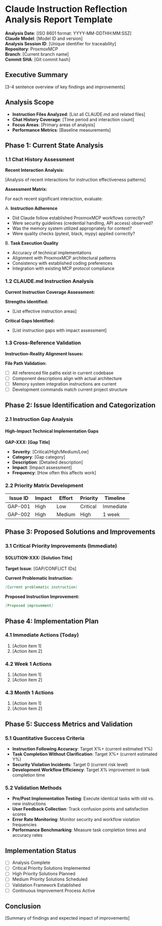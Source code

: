 # Claude Instruction Reflection Analysis Report Template

**Analysis Date**: [ISO 8601 format: YYYY-MM-DDTHH:MM:SSZ]  
**Claude Model**: [Model ID and version]  
**Analysis Session ID**: [Unique identifier for traceability]  
**Repository**: ProxmoxMCP  
**Branch**: [Current branch name]  
**Commit SHA**: [Git commit hash]  

## Executive Summary

[3-4 sentence overview of key findings and improvements]

## Analysis Scope

- **Instruction Files Analyzed**: [List all CLAUDE.md and related files]
- **Chat History Coverage**: [Time period and interaction count]
- **Focus Areas**: [Primary areas of analysis]
- **Performance Metrics**: [Baseline measurements]

## Phase 1: Current State Analysis

### 1.1 Chat History Assessment

**Recent Interaction Analysis:**

[Analysis of recent interactions for instruction effectiveness patterns]

**Assessment Matrix:**

For each recent significant interaction, evaluate:

A. **Instruction Adherence**

- Did Claude follow established ProxmoxMCP workflows correctly?
- Were security guidelines (credential handling, API access) observed?
- Was the memory system utilized appropriately for context?
- Were quality checks (pytest, black, mypy) applied correctly?

B. **Task Execution Quality**

- Accuracy of technical implementations
- Alignment with ProxmoxMCP architectural patterns
- Consistency with established coding preferences
- Integration with existing MCP protocol compliance

### 1.2 CLAUDE.md Instruction Analysis

**Current Instruction Coverage Assessment:**

**Strengths Identified:**

- [List effective instruction areas]

**Critical Gaps Identified:**

- [List instruction gaps with impact assessment]

### 1.3 Cross-Reference Validation

**Instruction-Reality Alignment Issues:**

**File Path Validation:**

- [ ] All referenced file paths exist in current codebase
- [ ] Component descriptions align with actual architecture  
- [ ] Memory system integration instructions are current
- [ ] Development commands match current project structure

## Phase 2: Issue Identification and Categorization

### 2.1 Instruction Gap Analysis

#### High-Impact Technical Implementation Gaps

**GAP-XXX: [Gap Title]**

- **Severity**: [Critical/High/Medium/Low]
- **Category**: [Gap category]
- **Description**: [Detailed description]
- **Impact**: [Impact assessment]
- **Frequency**: [How often this affects work]

### 2.2 Priority Matrix Development

| Issue ID | Impact | Effort | Priority | Timeline |
|----------|--------|--------|----------|----------|
| GAP-001 | High | Low | Critical | Immediate |
| GAP-002 | High | Medium | High | 1 week |

## Phase 3: Proposed Solutions and Improvements

### 3.1 Critical Priority Improvements (Immediate)

#### SOLUTION-XXX: [Solution Title]

**Target Issue**: [GAP/CONFLICT IDs]

**Current Problematic Instruction:**

```markdown
[Current problematic instruction]
```

**Proposed Instruction Improvement:**

```markdown
[Proposed improvement]
```

## Phase 4: Implementation Plan

### 4.1 Immediate Actions (Today)

1. [Action item 1]
2. [Action item 2]

### 4.2 Week 1 Actions

1. [Action item 1]
2. [Action item 2]

### 4.3 Month 1 Actions

1. [Action item 1]
2. [Action item 2]

## Phase 5: Success Metrics and Validation

### 5.1 Quantitative Success Criteria

- **Instruction Following Accuracy**: Target X%+ (current estimated Y%)
- **Task Completion Without Clarification**: Target X%+ (current estimated Y%)
- **Security Violation Incidents**: Target 0 (current risk level)
- **Development Workflow Efficiency**: Target X% improvement in task completion time

### 5.2 Validation Methods

- **Pre/Post Implementation Testing**: Execute identical tasks with old vs. new instructions
- **User Feedback Collection**: Track confusion points and satisfaction scores
- **Error Rate Monitoring**: Monitor security and workflow violation frequencies
- **Performance Benchmarking**: Measure task completion times and accuracy rates

## Implementation Status

- [ ] Analysis Complete
- [ ] Critical Priority Solutions Implemented
- [ ] High Priority Solutions Planned
- [ ] Medium Priority Solutions Scheduled
- [ ] Validation Framework Established
- [ ] Continuous Improvement Process Active

## Conclusion

[Summary of findings and expected impact of improvements]
